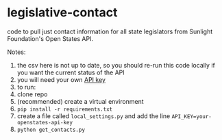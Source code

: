 # legislative-contact

code to pull just contact information for all state legislators from Sunlight Foundation's Open States API.


Notes:

1. the csv here is not up to date, so you should re-run this code locally if you want the current status of the API
1. you will need your own [API key](https://openstates.org/api/register/)
1. to run:
  1. clone repo
  1. (recommended) create a virtual environment
  1. `pip install -r requirements.txt`
  1. create a file called `local_settings.py` and add the line `API_KEY=your-openstates-api-key`
  1. `python get_contacts.py`
